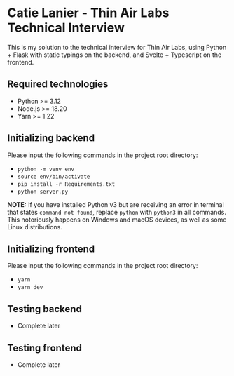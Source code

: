 # Catie Lanier - Thin Air Labs Technical Interview

This is my solution to the technical interview for Thin Air Labs, using Python + Flask with static typings on the backend, and Svelte + Typescript on the frontend.

## Required technologies

- Python >= 3.12
- Node.js >= 18.20
- Yarn >= 1.22

## Initializing backend

Please input the following commands in the project root directory:

- `python -m venv env`
- `source env/bin/activate`
- `pip install -r Requirements.txt`
- `python server.py`

**NOTE:** If you have installed Python v3 but are receiving an error in terminal that states `command not found`, replace `python` with `python3` in all commands. This notoriously happens on Windows and macOS devices, as well as some Linux distributions.

## Initializing frontend

Please input the following commands in the project root directory:

- `yarn`
- `yarn dev`

## Testing backend

- Complete later

## Testing frontend

- Complete later